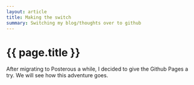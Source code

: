 ```yaml
---
layout: article
title: Making the switch
summary: Switching my blog/thoughts over to github
---
```


{{ page.title }}
================

After migrating to Posterous a while, I decided to give the Github Pages a try. We will see how this adventure goes.
